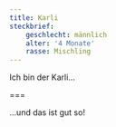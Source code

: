 ```yaml
---
title: Karli
steckbrief:
    geschlecht: männlich
    alter: '4 Monate'
    rasse: Mischling
---
```


Ich bin der Karli...

===

...und das ist gut so!